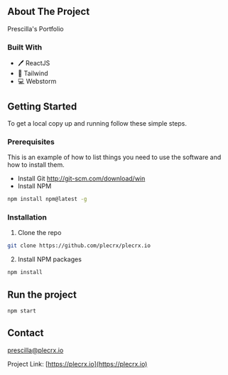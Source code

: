 ## About The Project

Prescilla's Portfolio

### Built With

* 🖊️ ReactJS
* 🐙 Tailwind
* 💻 Webstorm

<!-- GETTING STARTED -->
## Getting Started

To get a local copy up and running follow these simple steps.

### Prerequisites

This is an example of how to list things you need to use the software and how to install them.
* Install Git
http://git-scm.com/download/win
* Install NPM
```sh
npm install npm@latest -g
```

### Installation
 
1. Clone the repo
```sh
git clone https://github.com/plecrx/plecrx.io
```
2. Install NPM packages 
```sh
npm install
```

## Run the project
```sh
npm start
```

<!-- CONTACT -->
## Contact

prescilla@plecrx.io

Project Link: [https://plecrx.io](https://plecrx.io)
